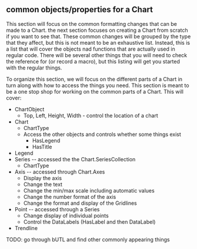 ## common objects/properties for a Chart

This section will focus on the common formatting changes that can be made to a Chart.  the next section focuses on creating a Chart from scratch if you want to see that. These common changes will be grouped by the type that they affect, but this is not meant to be an exhaustive list.  Instead, this is a list that will cover the objects nad functions that are actually used in regular code.  There will be several other things that you will need to check the reference for (or record a macro), but this listing will get you started with the regular things.

To organize this section, we will focus on the different parts of a Chart in turn along with how to access the things you need.  This section is meant to be a one stop shop for working on the common parts of a Chart.  This will cover:

* ChartObject
    * Top, Left, Height, Width - control the location of a chart
* Chart
    * ChartType
    * Access the other objects and controls whether some things exist
        * HasLegend
        * HasTitle
* Legend
* Series -- accessed the the Chart.SeriesCollection
    * ChartType
* Axis -- accessed through Chart.Axes
    * Display the axis
    * Change the text
    * Change the min/max scale including automatic values
    * Change the number format of the axis
    * Change the format and display of the Gridlines
* Point -- accessed through a Series
    * Change display of individual points
    * Control the DataLabels (HasLabel and then DataLabel)
* Trendline

TODO: go through bUTL and find other commonly appearing things
